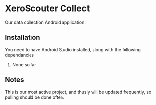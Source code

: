 # XeroScouter Collect

Our data collection Android application.

## Installation

You need to have Android Studio installed, along with the following dependancies

1. None so far

## Notes

This is our most active project, and thusly will be updated frequently, so pulling should be done often.